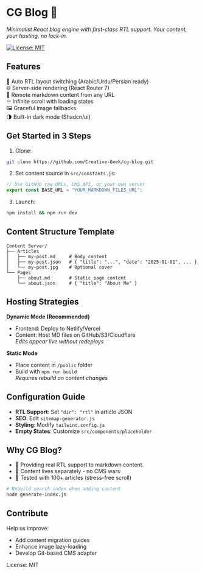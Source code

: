# CG Blog :art:  

_Minimalist React blog engine with first-class RTL support. Your content, your hosting, no lock-in._

[![License: MIT](https://img.shields.io/badge/License-MIT-blue.svg)](https://opensource.org/licenses/MIT)

## Features  
🔁 Auto RTL layout switching (Arabic/Urdu/Persian ready)  
🌐 Server-side rendering (React Router 7)  
📡 Remote markdown content from any URL  
♾️ Infinite scroll with loading states  
🖼️ Graceful image fallbacks  
🌗 Built-in dark mode (Shadcn/ui)  

## Get Started in 3 Steps  
1. Clone:  
```bash
git clone https://github.com/Creative-Geek/cg-blog.git
```

2. Set content source in `src/constants.js`:  
```js
// Use GitHub raw URLs, CMS API, or your own server
export const BASE_URL = "YOUR_MARKDOWN_FILES_URL";
```

3. Launch:  
```bash
npm install && npm run dev
```

## Content Structure Template  
```tree
Content Server/
├── Articles
│   ├── my-post.md     # Body content
│   ├── my-post.json   # { "title": "...", "date": "2025-01-01", ... }
│   └── my-post.jpg    # Optional cover
└── Pages
    ├── about.md       # Static page content
    └── about.json     # { "title": "About Me" }
```

## Hosting Strategies  
**Dynamic Mode (Recommended)**  
- Frontend: Deploy to Netlify/Vercel  
- Content: Host MD files on GitHub/S3/Cloudflare  
*Edits appear live without redeploys*

**Static Mode**  
- Place content in `/public` folder  
- Build with `npm run build`  
*Requires rebuild on content changes*

## Configuration Guide  
- **RTL Support**: Set `"dir": "rtl"` in article JSON  
- **SEO**: Edit `sitemap-generator.js`  
- **Styling**: Modify `tailwind.config.js`  
- **Empty States**: Customize `src/components/placeholder`

## Why CG Blog?  
- 🕋 Providing real RTL support to markdown content.  
- 🚀 Content lives separately - no CMS wars
- 🧩 Tested with 100+ articles (stress-free scroll)  

```bash
# Rebuild search index when adding content
node generate-index.js
```

## Contribute  
Help us improve:  
- Add content migration guides  
- Enhance image lazy-loading  
- Develop Git-based CMS adapter  

License: MIT  
